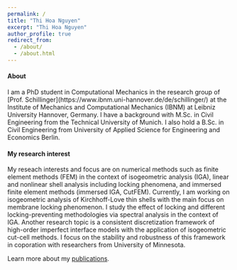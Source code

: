 ```yaml
---
permalink: /
title: "Thi Hoa Nguyen"
excerpt: "Thi Hoa Nguyen"
author_profile: true
redirect_from: 
  - /about/
  - /about.html
---
```

#### About

<div class="small">
I am a PhD student in Computational Mechanics in the research group of [Prof. Schillinger](https://www.ibnm.uni-hannover.de/de/schillinger/) at the Institute of Mechanics and Computational Mechanics (IBNM) at Leibniz University Hannover, Germany. I have a background with M.Sc. in Civil Engineering from the Technical University of Munich. I also hold a B.Sc. in Civil Engineering from University of Applied Science for Engineering and Economics Berlin.
</div>

#### My research interest
My reseach interests and focus are on numerical methods such as finite element methods (FEM) in the context of isogeometric analysis (IGA), linear and nonlinear shell analysis including locking phenomena, and immersed finite element methods (immersed IGA, CutFEM). Currently, I am working on isogeometric analysis of Kirchhoff-Love thin shells with the main focus on membrane locking phenomenon. I study the effect of locking and different locking-preventing methodologies via spectral analysis in the context of IGA. Another research topic is a consistent discretization framework of high-order imperfect interface models with the application of isogeometric cut-cell methods. I focus on the stability and robustness of this framework in coporation with researchers from University of Minnesota.

Learn more about my [publications](/publications/).

<!-- In my free time, I like to learn more programming languages such as HTML, learn playing chess and to read books. -->
